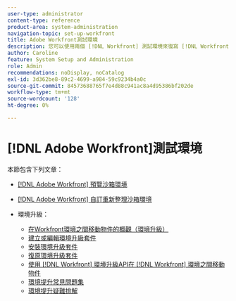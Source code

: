 ```yaml
---
user-type: administrator
content-type: reference
product-area: system-administration
navigation-topic: set-up-workfront
title: Adobe Workfront測試環境
description: 您可以使用兩個 [!DNL Workfront] 測試環境來復寫 [!DNL Workfront] 生產環境。 Workfront會在每個週末重新整理預覽沙箱。 星期五新增到您即時環境的資料會在下星期一之前顯示在您的預覽沙箱中。 自訂重新整理沙箱是獨立的測試環境，由您手動重新整理。 取得自訂重新整理沙箱需要額外付費。
author: Caroline
feature: System Setup and Administration
role: Admin
recommendations: noDisplay, noCatalog
exl-id: 3d362be8-89c2-4699-a984-59c9234b4a0c
source-git-commit: 84573688765f7e4d88c941ac8a4d95386bf202de
workflow-type: tm+mt
source-wordcount: '128'
ht-degree: 0%

---
```


# [!DNL Adobe Workfront]測試環境

本節包含下列文章：

* [ [!DNL Adobe Workfront] 預覽沙箱環境](../../../administration-and-setup/set-up-workfront/workfront-testing-environments/wf-preview-sandbox-environment.md)
* [ [!DNL Adobe Workfront] 自訂重新整理沙箱環境](../../../administration-and-setup/set-up-workfront/workfront-testing-environments/wf-custom-refresh-sandbox-environment.md)
* 環境升級：

   * [在Workfront環境之間移動物件的概觀（環境升級）](/help/quicksilver/administration-and-setup/set-up-workfront/workfront-testing-environments/environment-promotion-in-wf.md)
   * [建立或編輯環境升級套件](/help/quicksilver/administration-and-setup/set-up-workfront/workfront-testing-environments/environment-promotion-create-package.md)
   * [安裝環境升級套件](/help/quicksilver/administration-and-setup/set-up-workfront/workfront-testing-environments/environment-promotion-install-package.md)
   * [復原環境升級套件](/help/quicksilver/administration-and-setup/set-up-workfront/workfront-testing-environments/environment-promotion-rollback.md)
   * [使用 [!DNL Workfront] 環境升級API在 [!DNL Workfront] 環境之間移動物件](/help/quicksilver/administration-and-setup/set-up-workfront/workfront-testing-environments/environment-promotion.md)
   * [環境提升常見問題集](/help/quicksilver/administration-and-setup/set-up-workfront/workfront-testing-environments/environment-promotion-faq.md)
   * [環境提升疑難排解](/help/quicksilver/administration-and-setup/set-up-workfront/workfront-testing-environments/environment-promotion-troubleshooting.md)
